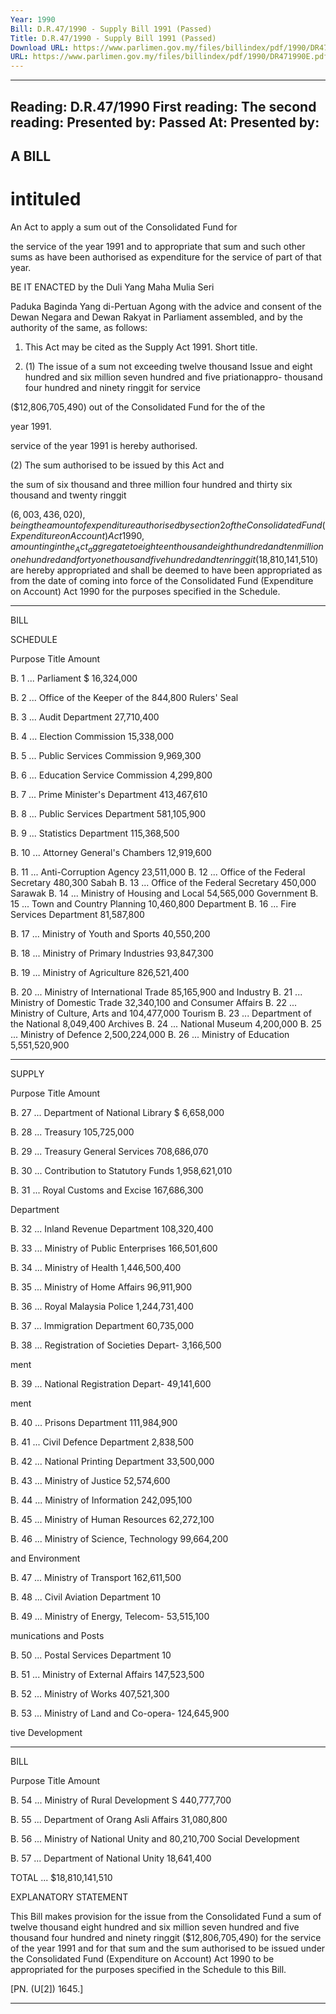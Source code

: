 ```yaml
---
Year: 1990
Bill: D.R.47/1990 - Supply Bill 1991 (Passed)
Title: D.R.47/1990 - Supply Bill 1991 (Passed)
Download URL: https://www.parlimen.gov.my/files/billindex/pdf/1990/DR471990E.pdf
URL: https://www.parlimen.gov.my/files/billindex/pdf/1990/DR471990E.pdf
---
```

---
Reading:
D.R.47/1990
First reading:
The second reading:
Presented by:
Passed At:
Presented by:
---

## A BILL

# intituled

An Act to apply a sum out of the Consolidated Fund for

the service of the year 1991 and to appropriate that
sum and such other sums as have been authorised as
expenditure for the service of part of that year.

BE IT ENACTED by the Duli Yang Maha Mulia Seri

Paduka Baginda Yang di-Pertuan Agong with the advice
and consent of the Dewan Negara and Dewan Rakyat in
Parliament assembled, and by the authority of the same,
as follows:

1. This Act may be cited as the Supply Act 1991. Short
title.

2. (1) The issue of a sum not exceeding twelve thousand Issue and
eight hundred and six million seven hundred and five priationappro-
thousand four hundred and ninety ringgit for service

($12,806,705,490) out of the Consolidated Fund for the of the

year 1991.

service of the year 1991 is hereby authorised.

(2) The sum authorised to be issued by this Act and

the sum of six thousand and three million four hundred
and thirty six thousand and twenty ringgit

($6,003,436,020), being the amount of expenditure
authorised by section 2 of the Consolidated Fund
(Expenditure on Account) Act 1990, amounting in the _Act_
aggregate to eighteen thousand eight hundred and ten
million one hundred and forty one thousand five hundred
and ten ringgit ($18,810,141,510) are hereby
appropriated and shall be deemed to have been
appropriated as from the date of coming into force of the
Consolidated Fund (Expenditure on Account) Act 1990
for the purposes specified in the Schedule.


-----

BILL

SCHEDULE

Purpose Title Amount

B. 1 ... Parliament $ 16,324,000

B. 2 ... Office of the Keeper of the 844,800
Rulers' Seal

B. 3 ... Audit Department 27,710,400

B. 4 ... Election Commission 15,338,000

B. 5 ... Public Services Commission 9,969,300

B. 6 ... Education Service Commission 4,299,800

B. 7 ... Prime Minister's Department 413,467,610

B. 8 ... Public Services Department 581,105,900

B. 9 ... Statistics Department 115,368,500

B. 10 ... Attorney General's Chambers 12,919,600

B. 11 ... Anti-Corruption Agency 23,511,000
B. 12 ... Office of the Federal Secretary 480,300
Sabah
B. 13 ... Office of the Federal Secretary 450,000
Sarawak
B. 14 ... Ministry of Housing and Local 54,565,000
Government
B. 15 ... Town and Country Planning 10,460,800
Department
B. 16 ... Fire Services Department 81,587,800

B. 17 ... Ministry of Youth and Sports 40,550,200

B. 18 ... Ministry of Primary Industries 93,847,300

B. 19 ... Ministry of Agriculture 826,521,400

B. 20 ... Ministry of International Trade 85,165,900
and Industry
B. 21 ... Ministry of Domestic Trade 32,340,100
and Consumer Affairs
B. 22 ... Ministry of Culture, Arts and 104,477,000
Tourism
B. 23 ... Department of the National 8,049,400
Archives
B. 24 ... National Museum 4,200,000
B. 25 ... Ministry of Defence 2,500,224,000
B. 26 ... Ministry of Education 5,551,520,900


-----

SUPPLY

Purpose Title Amount

B. 27 ... Department of National Library $ 6,658,000

B. 28 ... Treasury 105,725,000

B. 29 ... Treasury General Services 708,686,070

B. 30 ... Contribution to Statutory Funds 1,958,621,010

B. 31 ... Royal Customs and Excise 167,686,300

Department

B. 32 ... Inland Revenue Department 108,320,400

B. 33 ... Ministry of Public Enterprises 166,501,600

B. 34 ... Ministry of Health 1,446,500,400

B. 35 ... Ministry of Home Affairs 96,911,900

B. 36 ... Royal Malaysia Police 1,244,731,400

B. 37 ... Immigration Department 60,735,000

B. 38 ... Registration of Societies Depart- 3,166,500

ment

B. 39 ... National Registration Depart- 49,141,600

ment

B. 40 ... Prisons Department 111,984,900

B. 41 ... Civil Defence Department 2,838,500

B. 42 ... National Printing Department 33,500,000

B. 43 ... Ministry of Justice 52,574,600

B. 44 ... Ministry of Information 242,095,100

B. 45 ... Ministry of Human Resources 62,272,100

B. 46 ... Ministry of Science, Technology 99,664,200

and Environment

B. 47 ... Ministry of Transport 162,611,500

B. 48 ... Civil Aviation Department 10

B. 49 ... Ministry of Energy, Telecom- 53,515,100

munications and Posts

B. 50 ... Postal Services Department 10

B. 51 ... Ministry of External Affairs 147,523,500

B. 52 ... Ministry of Works 407,521,300

B. 53 ... Ministry of Land and Co-opera- 124,645,900

tive Development


-----

BILL

Purpose Title Amount

B. 54 ... Ministry of Rural Development S 440,777,700

B. 55 ... Department of Orang Asli Affairs 31,080,800

B. 56 ... Ministry of National Unity and 80,210,700
Social Development

B. 57 ... Department of National Unity 18,641,400

TOTAL ... $18,810,141,510

EXPLANATORY STATEMENT

This Bill makes provision for the issue from the Consolidated Fund
a sum of twelve thousand eight hundred and six million seven
hundred and five thousand four hundred and ninety ringgit
($12,806,705,490) for the service of the year 1991 and for that sum
and the sum authorised to be issued under the Consolidated Fund
(Expenditure on Account) Act 1990 to be appropriated for the
purposes specified in the Schedule to this Bill.

[PN. (U[2]) 1645.]


-----

